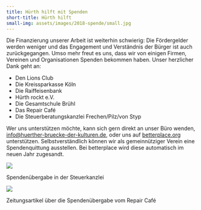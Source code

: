 ```yaml
---
title: Hürth hilft mit Spenden
short-title: Hürth hilft
small-img: assets/images/2018-spende/small.jpg
---
```


Die Finanzierung unserer Arbeit ist weiterhin schwierig: Die
Fördergelder werden weniger und das Engagement und Verständnis der
Bürger ist auch zurückgegangen. Umso mehr freut es uns, dass wir von
einigen Firmen, Vereinen und Organisationen Spenden bekommen
haben. Unser herzlicher Dank geht an:

* Den Lions Club
* Die Kreissparkasse Köln
* Die Raiffeisenbank
* Hürth rockt e.V.
* Die Gesamtschule Brühl
* Das Repair Café
* Die Steuerberatungskanzlei Frechen/Pilz/von Styp

Wer uns unterstützen möchte, kann sich gern direkt an unser Büro
wenden, <a href="mailto:info@huerther-bruecke-der-kulturen.de">info@huerther-bruecke-der-kulturen.de</a>, oder uns auf <a href="https://www.betterplace.org/de/projects/58422/donations/new" target="_blank">betterplace.org</a> unterstützen. Selbstverständlich
können wir als gemeinnütziger Verein eine Spendenquittung
ausstellen. Bei betterplace wird diese automatisch im neuen Jahr
zugesandt.

<img src="{{ site.url }}assets/images/2018-spende/kanzlei.jpg">

Spendenübergabe in der Steuerkanzlei


<img src="{{ site.url }}assets/images/2018-spende/repair.jpg" class="lightbox">

Zeitungsartikel über die Spendenübergabe vom Repair Café 
